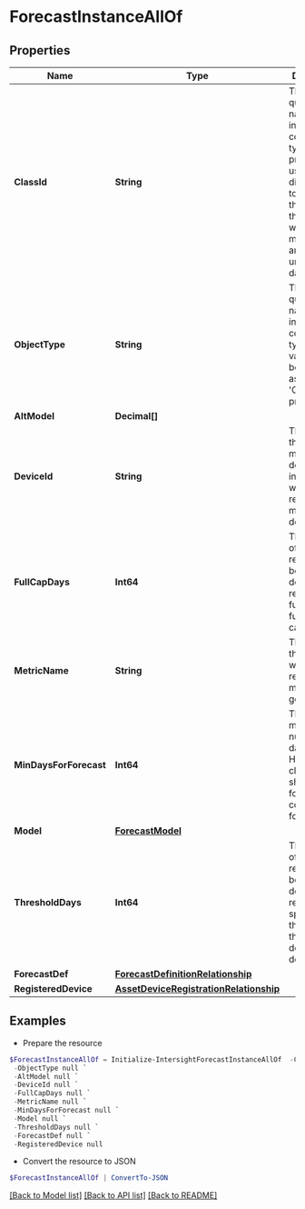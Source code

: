 # ForecastInstanceAllOf
## Properties

Name | Type | Description | Notes
------------ | ------------- | ------------- | -------------
**ClassId** | **String** | The fully-qualified name of the instantiated, concrete type. This property is used as a discriminator to identify the type of the payload when marshaling and unmarshaling data. | [default to "forecast.Instance"]
**ObjectType** | **String** | The fully-qualified name of the instantiated, concrete type. The value should be the same as the &#39;ClassId&#39; property. | [default to "forecast.Instance"]
**AltModel** | **Decimal[]** |  | [optional] 
**DeviceId** | **String** | The Moid of the Intersight managed device instance for which regression model is derived. | [optional] [readonly] 
**FullCapDays** | **Int64** | The number of days remaining before the device reaches its full functional capacity. | [optional] [readonly] 
**MetricName** | **String** | The name of the metric for which regression model is generated. | [optional] [readonly] 
**MinDaysForForecast** | **Int64** | The minimum number of days the HyperFlex cluster should be up for computing forecast. | [optional] [readonly] 
**Model** | [**ForecastModel**](ForecastModel.md) |  | [optional] 
**ThresholdDays** | **Int64** | The number of days remaining before the device reaches the specified threshold for the metric as defined in definition. | [optional] [readonly] [default to 2147483647]
**ForecastDef** | [**ForecastDefinitionRelationship**](ForecastDefinitionRelationship.md) |  | [optional] 
**RegisteredDevice** | [**AssetDeviceRegistrationRelationship**](AssetDeviceRegistrationRelationship.md) |  | [optional] 

## Examples

- Prepare the resource
```powershell
$ForecastInstanceAllOf = Initialize-IntersightForecastInstanceAllOf  -ClassId null `
 -ObjectType null `
 -AltModel null `
 -DeviceId null `
 -FullCapDays null `
 -MetricName null `
 -MinDaysForForecast null `
 -Model null `
 -ThresholdDays null `
 -ForecastDef null `
 -RegisteredDevice null
```

- Convert the resource to JSON
```powershell
$ForecastInstanceAllOf | ConvertTo-JSON
```

[[Back to Model list]](../README.md#documentation-for-models) [[Back to API list]](../README.md#documentation-for-api-endpoints) [[Back to README]](../README.md)

